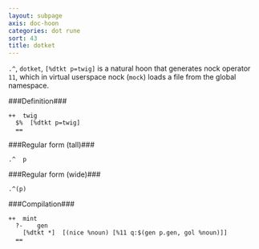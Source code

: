 ```yaml
---
layout: subpage
axis: doc-hoon
categories: dot rune
sort: 43
title: dotket
---
```




`.^`, `dotket`, `[%dtkt p=twig]` is a natural hoon that generates
nock operator `11`, which in virtual userspace nock (`mock`)
loads a file from the global namespace.

###Definition###

    ++  twig  
      $%  [%dtkt p=twig]
      ==

###Regular form (tall)###

    .^  p

###Regular form (wide)###

    .^(p)

###Compilation###
   
    ++  mint
      ?-    gen
        [%dtkt *]  [(nice %noun) [%11 q:$(gen p.gen, gol %noun)]]
      ==

